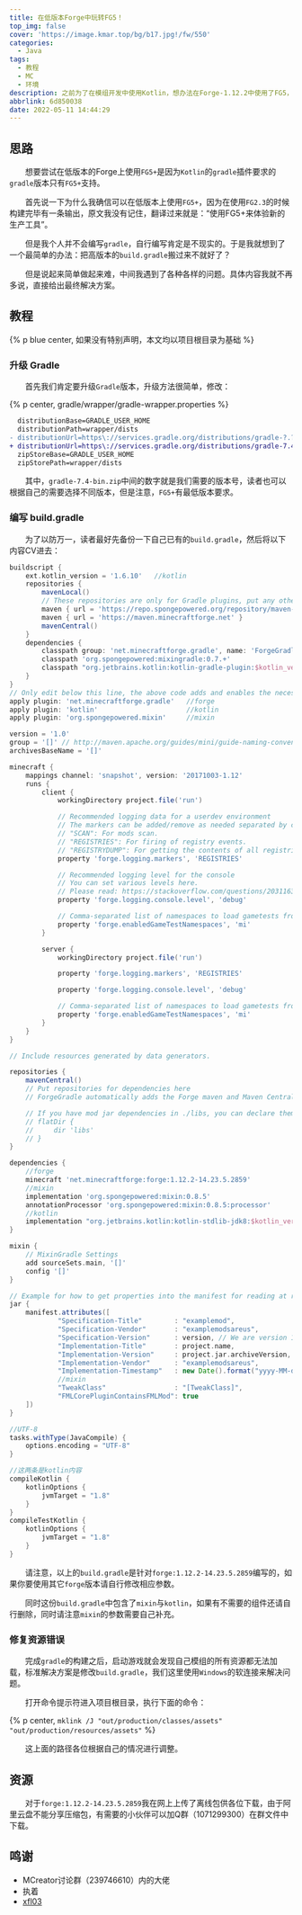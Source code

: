 ```yaml
---
title: 在低版本Forge中玩转FG5！
top_img: false
cover: 'https://image.kmar.top/bg/b17.jpg!/fw/550'
categories:
  - Java
tags:
  - 教程
  - MC
  - 环境
description: 之前为了在模组开发中使用Kotlin，想办法在Forge-1.12.2中使用了FG5，当时着实是废了不少功夫，所以写个教程记录一下。
abbrlink: 6d850038
date: 2022-05-11 14:44:29
---
```


## 思路

&emsp;&emsp;想要尝试在低版本的Forge上使用`FG5+`是因为`Kotlin`的`gradle`插件要求的`gradle`版本只有`FG5+`支持。

&emsp;&emsp;首先说一下为什么我确信可以在低版本上使用`FG5+`，因为在使用`FG2.3`的时候构建完毕有一条输出，原文我没有记住，翻译过来就是：“使用FG5+来体验新的生产工具”。

&emsp;&emsp;但是我个人并不会编写`gradle`，自行编写肯定是不现实的。于是我就想到了一个最简单的办法：把高版本的`build.gradle`搬过来不就好了？

&emsp;&emsp;但是说起来简单做起来难，中间我遇到了各种各样的问题。具体内容我就不再多说，直接给出最终解决方案。

## 教程

{% p blue center, 如果没有特别声明，本文均以项目根目录为基础 %}

### 升级 Gradle

&emsp;&emsp;首先我们肯定要升级`Gradle`版本，升级方法很简单，修改：

{% p center, gradle/wrapper/gradle-wrapper.properties %}

```diff
  distributionBase=GRADLE_USER_HOME
  distributionPath=wrapper/dists
- distributionUrl=https\://services.gradle.org/distributions/gradle-?.?-bin.zip
+ distributionUrl=https\://services.gradle.org/distributions/gradle-7.4-bin.zip
  zipStoreBase=GRADLE_USER_HOME
  zipStorePath=wrapper/dists
```

&emsp;&emsp;其中，`gradle-7.4-bin.zip`中间的数字就是我们需要的版本号，读者也可以根据自己的需要选择不同版本，但是注意，`FG5+`有最低版本要求。

### 编写 build.gradle

&emsp;&emsp;为了以防万一，读者最好先备份一下自己已有的`build.gradle`，然后将以下内容CV进去：

```groovy
buildscript {
    ext.kotlin_version = '1.6.10'   //kotlin
    repositories {
        mavenLocal()
        // These repositories are only for Gradle plugins, put any other repositories in the repository block further below
        maven { url = 'https://repo.spongepowered.org/repository/maven-public/' }
        maven { url = 'https://maven.minecraftforge.net' }
        mavenCentral()
    }
    dependencies {
        classpath group: 'net.minecraftforge.gradle', name: 'ForgeGradle', version: '5.1.+', changing: true
        classpath 'org.spongepowered:mixingradle:0.7.+'                         //mixin
        classpath "org.jetbrains.kotlin:kotlin-gradle-plugin:$kotlin_version"   //kotlin
    }
}
// Only edit below this line, the above code adds and enables the necessary things for Forge to be setup.
apply plugin: 'net.minecraftforge.gradle'   //forge
apply plugin: 'kotlin'                      //kotlin
apply plugin: 'org.spongepowered.mixin'     //mixin

version = '1.0'
group = '[]' // http://maven.apache.org/guides/mini/guide-naming-conventions.html
archivesBaseName = '[]'

minecraft {
    mappings channel: 'snapshot', version: '20171003-1.12'
    runs {
        client {
            workingDirectory project.file('run')

            // Recommended logging data for a userdev environment
            // The markers can be added/remove as needed separated by commas.
            // "SCAN": For mods scan.
            // "REGISTRIES": For firing of registry events.
            // "REGISTRYDUMP": For getting the contents of all registries.
            property 'forge.logging.markers', 'REGISTRIES'

            // Recommended logging level for the console
            // You can set various levels here.
            // Please read: https://stackoverflow.com/questions/2031163/when-to-use-the-different-log-levels
            property 'forge.logging.console.level', 'debug'

            // Comma-separated list of namespaces to load gametests from. Empty = all namespaces.
            property 'forge.enabledGameTestNamespaces', 'mi'
        }

        server {
            workingDirectory project.file('run')

            property 'forge.logging.markers', 'REGISTRIES'

            property 'forge.logging.console.level', 'debug'

            // Comma-separated list of namespaces to load gametests from. Empty = all namespaces.
            property 'forge.enabledGameTestNamespaces', 'mi'
        }
    }
}

// Include resources generated by data generators.

repositories {
    mavenCentral()
    // Put repositories for dependencies here
    // ForgeGradle automatically adds the Forge maven and Maven Central for you

    // If you have mod jar dependencies in ./libs, you can declare them as a repository like so:
    // flatDir {
    //     dir 'libs'
    // }
}

dependencies {
    //forge
    minecraft 'net.minecraftforge:forge:1.12.2-14.23.5.2859'
    //mixin
    implementation 'org.spongepowered:mixin:0.8.5'
    annotationProcessor 'org.spongepowered:mixin:0.8.5:processor'
    //kotlin
    implementation "org.jetbrains.kotlin:kotlin-stdlib-jdk8:$kotlin_version"
}

mixin {
    // MixinGradle Settings
    add sourceSets.main, '[]'
    config '[]'
}

// Example for how to get properties into the manifest for reading at runtime.
jar {
    manifest.attributes([
            "Specification-Title"        : "examplemod",
            "Specification-Vendor"       : "examplemodsareus",
            "Specification-Version"      : version, // We are version 1 of ourselves
            "Implementation-Title"       : project.name,
            "Implementation-Version"     : project.jar.archiveVersion,
            "Implementation-Vendor"      : "examplemodsareus",
            "Implementation-Timestamp"   : new Date().format("yyyy-MM-dd'T'HH:mm:ssZ"),
            //mixin
            "TweakClass"                 : "[TweakClass]",
            "FMLCorePluginContainsFMLMod": true
    ])
}

//UTF-8
tasks.withType(JavaCompile) {
    options.encoding = "UTF-8"
}

//这两条是kotlin内容
compileKotlin {
    kotlinOptions {
        jvmTarget = "1.8"
    }
}
compileTestKotlin {
    kotlinOptions {
        jvmTarget = "1.8"
    }
}
```

&emsp;&emsp;请注意，以上的`build.gradle`是针对`forge:1.12.2-14.23.5.2859`编写的，如果你要使用其它`forge`版本请自行修改相应参数。

&emsp;&emsp;同时这份`build.gradle`中包含了`mixin`与`kotlin`，如果有不需要的组件还请自行删除，同时请注意`mixin`的参数需要自己补充。

### 修复资源错误

&emsp;&emsp;完成`gradle`的构建之后，启动游戏就会发现自己模组的所有资源都无法加载，标准解决方案是修改`build.gradle`，我们这里使用`Windows`的软连接来解决问题。

&emsp;&emsp;打开命令提示符进入项目根目录，执行下面的命令：

{% p center, <code>mklink /J "out/production/classes/assets" "out/production/resources/assets"</code> %}

&emsp;&emsp;这上面的路径各位根据自己的情况进行调整。

## 资源

&emsp;&emsp;对于`forge:1.12.2-14.23.5.2859`我在网上上传了离线包供各位下载，由于阿里云盘不能分享压缩包，有需要的小伙伴可以加Q群（1071299300）在群文件中下载。

## 鸣谢

+ MCreator讨论群（239746610）内的大佬
+ 执着
+ [xfl03](https://github.com/xfl03)